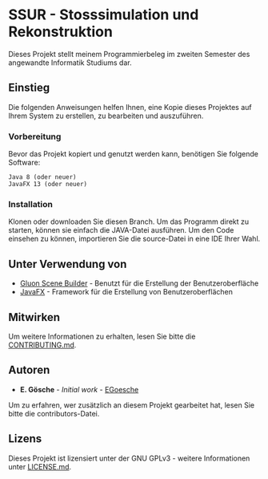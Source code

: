 # SSUR - Stosssimulation und Rekonstruktion

Dieses Projekt stellt meinem Programmierbeleg im zweiten Semester des angewandte Informatik Studiums dar.

## Einstieg

Die folgenden Anweisungen helfen Ihnen, eine Kopie dieses Projektes auf Ihrem System zu erstellen, zu bearbeiten und auszuführen.

### Vorbereitung

Bevor das Projekt kopiert und genutzt werden kann, benötigen Sie folgende Software:

```
Java 8 (oder neuer)
JavaFX 13 (oder neuer)
```

### Installation

Klonen oder downloaden Sie diesen Branch. Um das Programm direkt zu starten, können sie einfach die JAVA-Datei ausführen.
Um den Code einsehen zu können, importieren Sie die source-Datei in eine IDE Ihrer Wahl.

## Unter Verwendung von

* [Gluon Scene Builder](https://gluonhq.com/products/scene-builder/) - Benutzt für die Erstellung der Benutzeroberfläche
* [JavaFX](https://openjfx.io/) - Framework für die Erstellung von Benutzeroberflächen

## Mitwirken

Um weitere Informationen zu erhalten, lesen Sie bitte die [CONTRIBUTING.md](CONTRIBUTING.md).

## Autoren

* **E. Gösche** - *Initial work* - [EGoesche](https://github.com/EGoesche)

Um zu erfahren, wer zusätzlich an diesem Projekt gearbeitet hat, lesen Sie bitte die contributors-Datei.

## Lizens

Dieses Projekt ist lizensiert unter der GNU GPLv3 - weitere Informationen unter [LICENSE.md](LICENSE.md).
